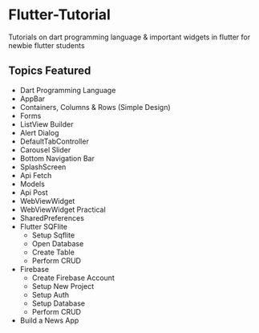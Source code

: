 # Flutter-Tutorial

Tutorials on dart programming language & important widgets in flutter for newbie flutter students

## Topics Featured

- Dart Programming Language
- AppBar
- Containers, Columns & Rows (Simple Design)
- Forms
- ListView Builder
- Alert Dialog
- DefaultTabController
- Carousel Slider
- Bottom Navigation Bar
- SplashScreen
- Api Fetch
- Models
- Api Post
- WebViewWidget
- WebViewWidget Practical
- SharedPreferences
- Flutter SQFlite
  - Setup Sqflite
  - Open Database
  - Create Table
  - Perform CRUD
- Firebase
  - Create Firebase Account
  - Setup New Project
  - Setup Auth
  - Setup Database
  - Perform CRUD
- Build a News App
